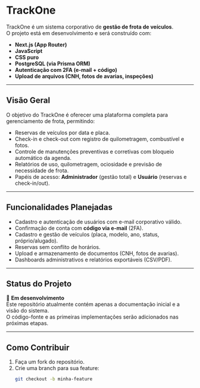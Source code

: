 # TrackOne

TrackOne é um sistema corporativo de **gestão de frota de veículos**.  
O projeto está em desenvolvimento e será construído com:

- **Next.js (App Router)**
- **JavaScript**
- **CSS puro**
- **PostgreSQL (via Prisma ORM)**
- **Autenticação com 2FA (e-mail + código)**
- **Upload de arquivos (CNH, fotos de avarias, inspeções)**

---

## Visão Geral

O objetivo do TrackOne é oferecer uma plataforma completa para gerenciamento de frota, permitindo:

- Reservas de veículos por data e placa.  
- Check-in e check-out com registro de quilometragem, combustível e fotos.  
- Controle de manutenções preventivas e corretivas com bloqueio automático da agenda.  
- Relatórios de uso, quilometragem, ociosidade e previsão de necessidade de frota.  
- Papéis de acesso: **Administrador** (gestão total) e **Usuário** (reservas e check-in/out).  

---

## Funcionalidades Planejadas

- Cadastro e autenticação de usuários com e-mail corporativo válido.  
- Confirmação de conta com **código via e-mail** (2FA).  
- Cadastro e gestão de veículos (placa, modelo, ano, status, próprio/alugado).  
- Reservas sem conflito de horários.  
- Upload e armazenamento de documentos (CNH, fotos de avarias).  
- Dashboards administrativos e relatórios exportáveis (CSV/PDF).  

---

## Status do Projeto

🚧 **Em desenvolvimento**  
Este repositório atualmente contém apenas a documentação inicial e a visão do sistema.  
O código-fonte e as primeiras implementações serão adicionados nas próximas etapas.

---

## Como Contribuir

1. Faça um fork do repositório.  
2. Crie uma branch para sua feature:  
   ```bash
   git checkout -b minha-feature
